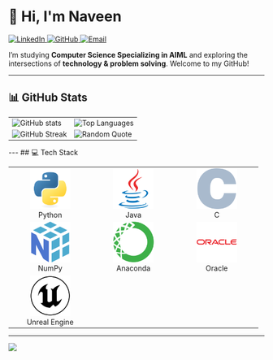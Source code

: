 # 👋 Hi, I'm Naveen 
<a href="https://linkedin.com/in/metri-naveen-kumar" target="_blank">
  <img src="https://img.icons8.com/fluency/28/linkedin.png" alt="LinkedIn"/>
</a>
<a href="https://github.com/metrinaveen08" target="_blank">
  <img src="https://img.icons8.com/fluency/28/github.png" alt="GitHub"/>
</a>
<a href="mailto:your.email@example.com">
  <img src="https://img.icons8.com/fluency/28/gmail.png" alt="Email"/>
</a>


I’m studying **Computer Science Specializing in AIML** and exploring the intersections of **technology & problem solving**. Welcome to my GitHub!  

---

## 📊 GitHub Stats  

<table align="center">
  <tr>
    <td>
      <img src="https://github-readme-stats.vercel.app/api?username=metrinaveen08&show_icons=true&theme=dark" alt="GitHub stats" />
    </td>
    <td>
      <img src="https://github-readme-stats.vercel.app/api/top-langs/?username=metrinaveen08&layout=compact&theme=dark" alt="Top Languages" />
    </td>
  </tr>
  <tr>
    <td>
      <img src="https://nirzak-streak-stats.vercel.app/?user=metrinaveen08&theme=dark&hide_border=false" alt="GitHub Streak" />
    </td>
    <td>
      <img src="https://quotes-github-readme.vercel.app/api?type=horizontal&theme=radical" alt="Random Quote" />
    </td>
  </tr>
</table>
---
## 💻 Tech Stack  

<p align="center">
  <table>
    <tr>
      <td align="center" width="150">
        <img src="https://raw.githubusercontent.com/devicons/devicon/master/icons/python/python-original.svg" width="80" height="80"/>
        <br>Python
      </td>
      <td align="center" width="150">
        <img src="https://raw.githubusercontent.com/devicons/devicon/master/icons/java/java-original.svg" width="80" height="80"/>
        <br>Java
      </td>
      <td align="center" width="150">
        <img src="https://raw.githubusercontent.com/devicons/devicon/master/icons/c/c-original.svg" width="80" height="80"/>
        <br>C
      </td>
    </tr>
    <tr>
      <td align="center" width="150">
        <img src="https://raw.githubusercontent.com/devicons/devicon/master/icons/numpy/numpy-original.svg" width="80" height="80"/>
        <br>NumPy
      </td>
      <td align="center" width="150">
        <img src="https://raw.githubusercontent.com/devicons/devicon/master/icons/anaconda/anaconda-original.svg" width="80" height="80"/>
        <br>Anaconda
      </td>
      <td align="center" width="150">
        <img src="https://raw.githubusercontent.com/devicons/devicon/master/icons/oracle/oracle-original.svg" width="80" height="80"/>
        <br>Oracle
      </td>
    </tr>
    <tr>
      <td align="center" width="150">
        <img src="https://raw.githubusercontent.com/devicons/devicon/master/icons/unrealengine/unrealengine-original.svg" width="80" height="80"/>
        <br>Unreal Engine
      </td>
    </tr>
  </table>
</p>

---

[![](https://visitcount.itsvg.in/api?id=metrinaveen08&icon=1&color=0)](https://visitcount.itsvg.in)
